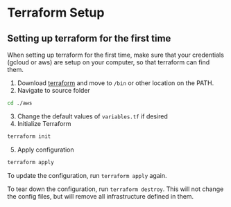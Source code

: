# Terraform Setup

## Setting up terraform for the first time

When setting up terraform for the first time, make sure that your credentials (gcloud or aws) are setup on your computer, so that terraform can find them.

1. Download [terraform](https://www.terraform.io/downloads.html) and move to `/bin` or other location on the PATH.
2. Navigate to source folder
```bash
cd ./aws
```
3. Change the default values of `variables.tf` if desired
4. Initialize Terraform
```bash
terraform init
```
5. Apply configuration
```bash
terraform apply
```

To update the configuration, run `terraform apply` again.

To tear down the configuration, run `terraform destroy`. This will not change the config files, but will remove all infrastructure defined in them.
